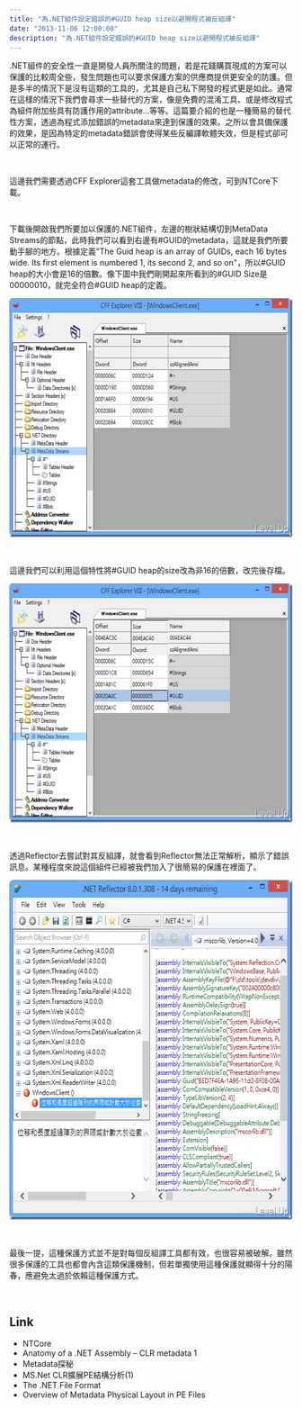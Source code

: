 ```yaml
---
title: "為.NET組件設定錯誤的#GUID heap size以避開程式被反組譯"
date: "2013-11-06 12:00:00"
description: "為.NET組件設定錯誤的#GUID heap size以避開程式被反組譯"
---
```


<p>
	.NET組件的安全性一直是開發人員所關注的問題，若是花錢購買現成的方案可以保護的比較周全些，發生問題也可以要求保護方案的供應商提供更安全的防護。但是多半的情況下是沒有這類的工具的，尤其是自己私下開發的程式更是如此。通常在這樣的情況下我們會尋求一些替代的方案，像是免費的混淆工具、或是修改程式為組件附加些具有防護作用的attribute...等等。這篇要介紹的也是一種簡易的替代性方案，透過為程式添加錯誤的metadata來達到保護的效果。之所以會具備保護的效果，是因為特定的metadata錯誤會使得某些反編譯軟體失效，但是程式卻可以正常的運行。</p>
<p>
	 </p>
<p>
	這邊我們需要透過CFF Explorer這套工具做metadata的修改，可到NTCore下載。</p>
<p>
	 </p>
<p>
	下載後開啟我們所要加以保護的.NET組件，左邊的樹狀結構切到MetaData Streams的節點，此時我們可以看到右邊有#GUID的metadata，這就是我們所要動手腳的地方。根據定義"The Guid heap is an array of GUIDs, each 16 bytes wide. Its first element is numbered 1, its second 2, and so on"，所以#GUID heap的大小會是16的倍數。像下圖中我們剛開起來所看到的#GUID Size是00000010，就完全符合#GUID heap的定義。</p>
<p>
	<img alt="image" border="0" height="425" src="\images\posts\4b3a1259-615b-46c9-82c5-3446c72b1b23\image_thumb_2.png" style="border-top: 0px; border-right: 0px; border-bottom: 0px; border-left: 0px" width="644" /></p>
<p>
	 </p>
<p>
	這邊我們可以利用這個特性將#GUID heap的size改為非16的倍數，改完後存檔。</p>
<p>
	<img alt="image" border="0" height="425" src="\images\posts\4b3a1259-615b-46c9-82c5-3446c72b1b23\image_thumb_1.png" style="border-top: 0px; border-right: 0px; border-bottom: 0px; border-left: 0px" width="644" /></p>
<p>
	 </p>
<p>
	透過Reflector去嘗試對其反組譯，就會看到Reflector無法正常解析，顯示了錯誤訊息。某種程度來說這個組件已經被我們加入了很簡易的保護在裡面了。</p>
<p>
	<img alt="image" border="0" height="604" src="\images\posts\4b3a1259-615b-46c9-82c5-3446c72b1b23\image_thumb.png" style="border-top: 0px; border-right: 0px; border-bottom: 0px; border-left: 0px" width="647" /></p>
<p>
	 </p>
<p>
	最後一提，這種保護方式並不是對每個反組譯工具都有效，也很容易被破解。雖然很多保護的工具也都會內含這類保護機制，但若單獨使用這種保護就顯得十分的陽春，應避免太過於依賴這種保護方式。</p>
<p>
	 </p>
<h2>
	Link</h2>
<ul>
	<li>
		NTCore</li>
	<li>
		Anatomy of a .NET Assembly – CLR metadata 1</li>
	<li>
		Metadata探秘</li>
	<li>
		MS.Net CLR擴展PE結構分析(1)</li>
	<li>
		The .NET File Format</li>
	<li>
		Overview of Metadata Physical Layout in PE Files</li>
</ul>
